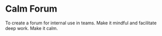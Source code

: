 # Calm Forum

To create a forum for internal use in teams. Make it mindful and facilitate deep work. Make it calm.
